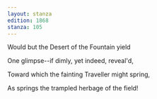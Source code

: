 ```yaml
---
layout: stanza
edition: 1868
stanza: 105
---
```


Would but the Desert of the Fountain yield

One glimpse--if dimly, yet indeed, reveal'd,

Toward which the fainting Traveller might spring,

As springs the trampled herbage of the field!